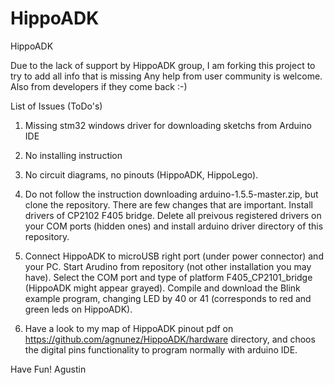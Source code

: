 # HippoADK
HippoADK


Due to the lack of support by HippoADK group, I am forking this project to try to add all info that is missing
Any help from user community is welcome. Also from developers if they come back :-)

List of Issues (ToDo's)
  1. Missing stm32 windows driver for downloading sketchs from Arduino IDE
  2. No installing instruction
  3. No circuit diagrams, no pinouts (HippoADK, HippoLego). 

1. Do not follow the instruction downloading arduino-1.5.5-master.zip, but clone the repository. There are few changes that are important. Install drivers of CP2102 F405 bridge. Delete all preivous registered drivers on your COM ports (hidden ones) and install arduino driver directory of this repository.
2. Connect HippoADK to microUSB right port (under power connector) and your PC. Start Arudino from repository (not other installation you may have). Select the COM port and type of platform F405_CP2101_bridge (HippoADK might appear grayed). Compile and download the Blink example program, changing LED by 40 or 41 (corresponds to red and green leds on HippoADK).
3. Have a look to my map of HippoADK pinout pdf on https://github.com/agnunez/HippoADK/hardware directory, and choos the digital pins functionality to program normally with arduino IDE.

Have Fun!
Agustin
